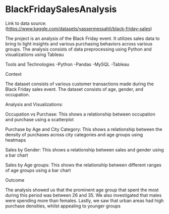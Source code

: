 # BlackFridaySalesAnalysis
Link to data source:(https://www.kaggle.com/datasets/yassermessahli/black-friday-sales)

The project is an analysis of the Black Friday event. It utilizes sales data to bring to light insights and various purchasing behaviors across various groups. The analysis consists of data preprocessing using Python and visualizations using Tableau

Tools and Technologies 
-Python
-Pandas
-MySQL
-Tableau

Context

The dataset consists of various customer transactions made during the Black Friday sales event. The dataset consists of age, gender, and occupation.

Analysis and Visualizations:

Occupation vs Purchase: This shows a relationship between occupation and purchase using a scatterplot

Purchase by Age and City Category: This shows a relationship between the density of purchases across city categories and age groups using heatmaps

Sales by Gender: This shows a relationship between sales and gender using a bar chart 

Sales by Age groups: This shows the relationship between different ranges of age groups using a bar chart

Outcome

The analysis showed us that the prominent age group that spent the most during this period was between 26 and 35. We also investigated that males were spending more than females. Lastly, we saw that urban areas had high purchase densities, whilst appealing to younger groups


